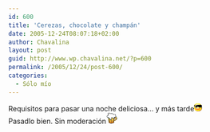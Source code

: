 ```yaml
---
id: 600
title: 'Cerezas, chocolate y champán'
date: 2005-12-24T08:07:18+02:00
author: Chavalina
layout: post
guid: http://www.wp.chavalina.net/?p=600
permalink: /2005/12/24/post-600/
categories:
  - Sólo mío
---
```

Requisitos para pasar una noche deliciosa… y más tarde![gafas](/imagenes/emoticonos/gafas.gif)  
Pasadlo bien. Sin moderación![cerveza](/imagenes/emoticonos/cerveza.gif)